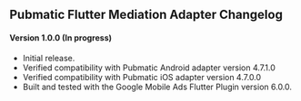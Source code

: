 ## Pubmatic Flutter Mediation Adapter Changelog

#### Version 1.0.0 (In progress)
* Initial release.
* Verified compatibility with Pubmatic Android adapter version 4.7.1.0
* Verified compatibility with Pubmatic iOS adapter version 4.7.0.0
* Built and tested with the Google Mobile Ads Flutter Plugin version 6.0.0.
